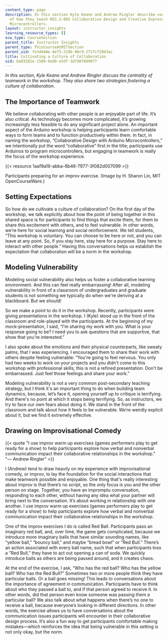 ```yaml
---
content_type: page
description: In this section Kyle Keane and Andrew Ringler describe various aspects
  of how they teach RES.3-002 Collaborative Design and Creative Expression with Arduino
  Microcontrollers.
layout: instructor_insights
learning_resource_types: []
ocw_type: CourseSection
parent_title: Instructor Insights
parent_type: ThisCourseAtMITSection
parent_uid: fe3d440e-4ef3-219b-98c9-2717cf29b3ac
title: Cultivating a Culture of Collaboration
uid: ba03281e-1589-9ed0-e5df-3d7d87889977
---
```


_In this section, Kyle Keane and Andrew Ringler discuss the centrality of teamwork in the workshop_. _They also share two strategies fostering a culture of collaboration_.

The Importance of Teamwork
--------------------------

We believe collaborating with other people is an enjoyable part of life. It’s also critical. As technology becomes more complicated, it’s growing increasingly less feasible to do any significant project alone. An important aspect of the Arduino workshop is helping participants learn comfortable ways to form teams and to function productively within them. In fact, in naming the workshop, “Collaborative Design with Arduino Microcontrollers,” we intentionally put the word “collaborative” first in the title; participants use Arduinos to program microcontrollers, but engaging in teamwork is really the focus of the workshop experience.

{{< resource 1aaf9a19-abba-6b46-7977-3f082d007099 >}}

Participants preparing for an improv exercise. (Image by H. Sharon Lin, MIT OpenCourseWare.)

Setting Expectations
--------------------

So how do we cultivate a culture of collaboration? On the first day of the workshop, we talk explicitly about how the point of being together in this shared space is for participants to find things that excite them, for them to share this excitement with others, and to feel vulnerable. In other words, we’re here for social learning and social reinforcement. We tell students, “This workshop is voluntary. You can choose to be here or not, and you can leave at any point. So, if you stay here, stay here for a purpose. Stay here to interact with other people.” Having this conversations helps us establish the expectation that collaboration will be a norm in the workshop.

Modeling Vulnerability
----------------------

Modeling social vulnerability also helps us foster a collaborative learning environment. And this can feel really embarrassing! After all, modeling vulnerability in front of a classroom of undergraduates and graduate students is not something we typically do when we're deriving at a blackboard. But we should!

So we make a point to do it in the workshop. Recently, participants were giving presentations in the workshop. I (Kyle) stood up in the front of the classroom and role-played with the participants. At the beginning of my mock-presentation, I said, “I'm sharing my work with you. What is your response going to be? I need you to ask questions that are supportive, that show that you're interested.”

I also spoke about the emotions and their physical counterparts, like sweaty palms, that I was experiencing. I encouraged them to share their work with others despite feeling vulnerable: “You're going to feel nervous. You only had two weeks to work on your projects and you didn't come to this workshop with professional skills; this is not a refined presentation. Don't be embarrassed. Just feel those feelings and share your work.” 

Modeling vulnerability is not a very common post-secondary teaching strategy, but I think it's an important thing to do when building team dynamics, because, let’s face it, opening yourself up to critique is terrifying. And there's no point at which it stops being terrifying. So, as instructors, we try to face our own fears about doing it. We stand in the front of the classroom and talk about how it feels to be vulnerable. We’re weirdly explicit about it, but we find it extremely effective.

Drawing on Improvisational Comedy
---------------------------------

{{< quote "I use improv warm up exercises (games performers play to get ready for a show) to help participants explore how verbal and nonverbal communication impact their collaborative relationships in the workshop." "— Andrew Ringler" >}}

I (Andrew) tend to draw heavily on my experience with improvisational comedy, or improv, to lay the foundation for the social interactions that make teamwork possible and enjoyable. One thing that's really interesting about improv is that there’s no script, so the only focus is you and the other person on stage. Together, you have an impromptu conversation, responding to each other, without having any idea what your partner will bring next to the conversation. It’s about working in relationship with one another. I use improv warm up exercises (games performers play to get ready for a show) to help participants explore how verbal and nonverbal communication impact their collaborative relationships in the workshop. 

One of the improv exercises I do is called Red Ball. Participants pass an imaginary red ball, and, over time, the game gets complicated, because we introduce more imaginary balls that have similar sounding names, like “yellow ball,” “bouncy ball,” and maybe “bread bowl” or “Red Bull.” There’s an action associated with every ball name, such that when participants toss a “Red Bull,” they have to act out opening a can of soda. We quickly introduce balls as others are being passed around, and it creates chaos. 

At the end of the exercise, I ask, “Who has the red ball? Who has the yellow ball? Who has the Red Bull?” Sometimes two or more people think they have particular balls. Or a ball goes missing! This leads to conversations about the importance of agreement in communication. Participants have to think about who they passed a ball to, and if that person agreed to receive it. In other words, did that person even know someone was passing them a particular ball? We also talk about what happens when there’s no one to receive a ball, because everyone’s looking in different directions. In other words, the exercise allows us to have conversations about the communication issues participants will encounter in their collaborative design process. It’s also a fun way to get participants comfortable making mistakes—which reinforces the idea that being vulnerable in this setting is not only okay, but the norm.